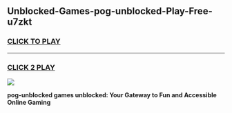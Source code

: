 
## Unblocked-Games-pog-unblocked-Play-Free-u7zkt
<h3>
<a href="https://premium76.site?title=pog-unblocked&ref=20M">CLICK TO PLAY</a></h3>
<hr>

<h3>
<a href="https://premium76.site?title=pog-unblocked&ref=20M">CLICK 2 PLAY</a>
  
</h3>

<a href="https://premium76.site?title=pog-unblocked&ref=19M"><img src="https://clearcache.store/games.png"></a>


**pog-unblocked games unblocked: Your Gateway to Fun and Accessible Online Gaming**
